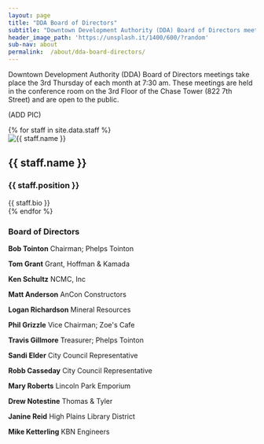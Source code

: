 ```yaml
---
layout: page
title: "DDA Board of Directors"
subtitle: "Downtown Development Authority (DDA) Board of Directors meetings take place the 3rd Thursday of each month at 7:30 am. These meetings are held in the conference room on the 3rd Floor of the Chase Tower (822 7th Street) and are open to the public."
header_image_path: 'https://unsplash.it/1400/600/?random'
sub-nav: about
permalink:  /about/dda-board-directors/
---
```


Downtown Development Authority (DDA) Board of Directors meetings take place the 3rd Thursday of each month at 7:30 am. These meetings are held in the conference room on the 3rd Floor of the Chase Tower (822 7th Street) and are open to the public.

(ADD PIC)


<div class="staff">
{% for staff in site.data.staff %}
	<div class="staff-member">
		<img src="{{ staff.image_path }}" alt="{{ staff.name }}">
		<div class="staff-title">
			<h2 class="staff-name">{{ staff.name }}</h2>
			<h3 class="staff-position">{{ staff.position }}</h3>
		</div>
		<div class="staff-bio">{{ staff.bio }}</div>
	</div>
{% endfor %}
</div>

### Board of Directors

**Bob Tointon**
Chairman; Phelps Tointon

**Tom Grant**
Grant, Hoffman & Kamada	

**Ken Schultz**
NCMC, Inc

**Matt Anderson**
AnCon Constructors	

**Logan Richardson**
Mineral Resources	

**Phil Grizzle**
Vice Chairman; Zoe's Cafe

**Travis Gillmore**
Treasurer; Phelps Tointon	

**Sandi Elder**
City Council Representative	

**Robb Casseday**
City Council Representative

**Mary Roberts**
Lincoln Park Emporium	

**Drew Notestine**
Thomas & Tyler	

**Janine Reid**
High Plains Library District

**Mike Ketterling**
KBN Engineers	
